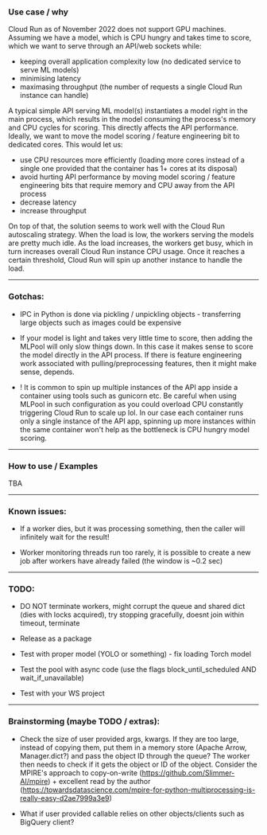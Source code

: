 ### Use case / why


Cloud Run as of November 2022 does not support GPU machines. Assuming we have a model, 
which is CPU hungry and takes time to score, which we want to serve through an API/web sockets while:

- keeping overall application complexity low (no dedicated service to serve ML models)
- minimising latency
- maximasing throughput (the number of requests a single Cloud Run instance can handle)


A typical simple API serving ML model(s) instantiates a model right in the main process, which
results in the model consuming the process's memory and CPU cycles for scoring. This directly 
affects the API performance. Ideally, we want to move the model scoring / feature engineering bit 
to dedicated cores. This would let us:

- use CPU resources more efficiently (loading more cores instead of a single one provided that the container has 1+ cores at its disposal)
- avoid hurting API performance by moving model scoring / feature engineering bits that require memory and CPU away from the API process
- decrease latency
- increase throughput 


On top of that, the solution seems to work well with the Cloud Run autoscaling strategy. When 
the load is low, the workers serving the models are pretty much idle. As the load increases,
the workers get busy, which in turn increases overall Cloud Run instance CPU usage. Once
it reaches a certain threshold, Cloud Run will spin up another instance to handle the load.

---

### Gotchas:

- IPC in Python is done via pickling / unpickling objects - transferring large objects such as images
could be expensive

- If your model is light and takes very little time to score, then adding the MLPool will
only slow things down. In this case it makes sense to score the model directly in the API process. 
If there is feature engineering work associated with pulling/preprocessing features, then
it might make sense, depends. 

- ! It is common to spin up multiple instances of the API app inside a container using tools such as
gunicorn etc. Be careful when using MLPool in such configuration as you could overload CPU constantly triggering
Cloud Run to scale up lol. In our case each container runs only a single instance of the API app, spinning up more instances
within the same container won't help as the bottleneck is CPU hungry model scoring.

---


### How to use / Examples


TBA 


---


### Known issues:

- If a worker dies, but it was processing something, then the caller will infinitely wait for the result!

- Worker monitoring threads run too rarely, it is possible to create a new job after workers have already failed (the window is ~0.2 sec)


---


### TODO:


- DO NOT terminate workers, might corrupt the queue and shared dict (dies with locks acquired), try stopping gracefully, doesnt join within timeout, terminate

- Release as a package

- Test with proper model (YOLO or something) - fix loading Torch model

- Test the pool with async code (use the flags block_until_scheduled AND wait_if_unavailable)

- Test with your WS project


---

### Brainstorming (maybe TODO / extras):

- Check the size of user provided args, kwargs. If they are too large, instead of copying them, put them in a memory store (Apache Arrow, Manager.dict?)
and pass the object ID through the queue? The worker then needs to check if it gets the object or ID of the object.
Consider the MPIRE's approach to copy-on-write (https://github.com/Slimmer-AI/mpire) + excellent read by the author (https://towardsdatascience.com/mpire-for-python-multiprocessing-is-really-easy-d2ae7999a3e9)

- What if user provided callable relies on other objects/clients such as BigQuery client?
